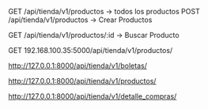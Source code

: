 GET /api/tienda/v1/productos -> todos los productos
POST /api/tienda/v1/productos -> Crear Productos

GET /api/tienda/v1/productos/:id -> Buscar Producto


GET 192.168.100.35:5000/api/tienda/v1/productos/


http://127.0.0.1:8000/api/tienda/v1/boletas/

http://127.0.0.1:8000/api/tienda/v1/productos/

http://127.0.0.1:8000/api/tienda/v1/detalle_compras/
